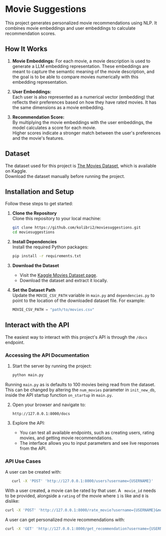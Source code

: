 # Movie Suggestions

This project generates personalized movie recommendations using NLP. It combines movie
embeddings and user embeddings to calculate recommendation scores.

## How It Works

1. **Movie Embeddings:**
   For each movie, a movie description is used to generate a LLM embedding representation. These embeddings are meant to
   capture the semantic meaning of the movie description, and
   the goal is to be able to compare movies numerically with this embedding representation.

2. **User Embeddings:**  
   Each user is also represented as a numerical vector (embedding) that reflects their preferences based on how they
   have rated movies. It has the same dimensions as a movie embedding.

3. **Recommendation Score:**  
   By multiplying the movie embeddings with the user embeddings, the model calculates a score for each movie.  
   Higher scores indicate a stronger match between the user's preferences and the movie's features.

## Dataset

The dataset used for this project
is [The Movies Dataset](https://www.kaggle.com/datasets/rounakbanik/the-movies-dataset), which is available on Kaggle.  
Download the dataset manually before running the project.

## Installation and Setup

Follow these steps to get started:

1. **Clone the Repository**  
   Clone this repository to your local machine:
   ```bash
   git clone https://github.com/kolibri2/moviesuggestions.git
   cd moviesuggestions
   ```

2. **Install Dependencies**  
   Install the required Python packages:
   ```bash
   pip install -r requirements.txt
   ```

3. **Download the Dataset**
    - Visit the [Kaggle Movies Dataset page](https://www.kaggle.com/datasets/rounakbanik/the-movies-dataset).
    - Download the dataset and extract it locally.

4. **Set the Dataset Path**  
   Update the `MOVIE_CSV_PATH` variable in `main.py` and `dependencies.py` to point to the location of the downloaded
   dataset file. For
   example:
   ```python
   MOVIE_CSV_PATH = "path/to/movies.csv"
   ```

## Interact with the API

The easiest way to interact with this project's API is through the `/docs` endpoint.

### Accessing the API Documentation

1. Start the server by running the project:
   ```bash
   python main.py
   ```

Running `main.py` as is defaults to 100 movies being read from the dataset. This can be changed by altering
the `num_movies` parameter in `init_new_db`, inside the API startup function `on_startup` in `main.py`.

2. Open your browser and navigate to:
   ```
   http://127.0.0.1:8000/docs
   ```

3. Explore the API:
    - You can test all available endpoints, such as creating users, rating movies, and getting movie recommendations.
    - The interface allows you to input parameters and see live responses from the API.

### API Use Cases

A user can be created with:

```bash
   curl -X 'POST' 'http://127.0.0.1:8000/users?username={USERNAME}' 
   ```

With a user created, a movie can be rated by that user. A ```
movie_id``` needs to be provided, alongside a ```rating``` of the movie where ```1``` is like and ```0``` is dislike:

   ```bash
   curl -X 'POST' 'http://127.0.0.1:8000/rate_movie?username={USERNAME}&movie_id={MOVIE_ID}&rating={RATING}' 
   ```

A user can get personalized movie recommendations with:

   ```bash
   curl -X 'GET' 'http://127.0.0.1:8000/get_recommendation?username={USERNAME}'
   ```



